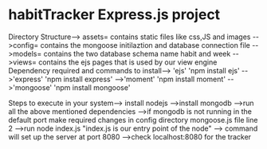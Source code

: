 # habitTracker Express.js project
Directory Structure-->
assets=  contains static files like css,JS and images
-->config=  contains the mongoose initilaztion and database connection file
-->models=  contains the two database schema name habit and week
-->views=   contains the ejs pages that is used by our view engine  
Dependency required and commands to install-->
'ejs' 'npm install ejs'
-->'express' 'npm install express'
-->'moment' 'npm install moment'
-->'mongoose' 'npm install mongoose'

Steps to execute in your system-->
install nodejs
-->install mongodb
-->run all the above mentioned dependencies
-->if mongodb is not running in the default port make required changes in config directory mongoose.js file line 2
-->run node index.js "index.js is our entry point of the node"
--> command will set up the server at port 8080 
-->check localhost:8080 for the tracker
  
